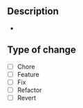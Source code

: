 ## Description

- <!-- List the changes you intend to make within this pull request -->

## Type of change

- [ ] Chore
- [ ] Feature
- [ ] Fix
- [ ] Refactor
- [ ] Revert
